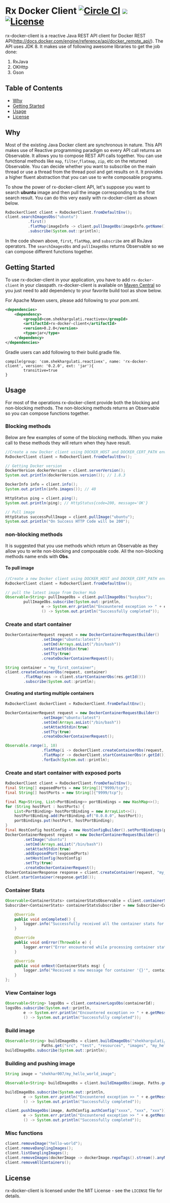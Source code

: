 Rx Docker Client [![Circle CI](https://circleci.com/gh/shekhargulati/rx-docker-client.png?style=shield)](https://circleci.com/gh/shekhargulati/rx-docker-client) [![](https://img.shields.io/maven-central/v/com.shekhargulati.reactivex/rx-docker-client.svg)](http://search.maven.org/#search%7Cga%7C1%7Crx-docker-client) [![License](https://img.shields.io/:license-mit-blue.svg)](./LICENSE)
=========

rx-docker-client is a reactive Java REST API client for Docker REST API(http://docs.docker.com/engine/reference/api/docker_remote_api/). The API uses JDK 8. It makes use of following awesome libraries to get the job done:

1. RxJava
2. OKHttp
3. Gson

## Table of Contents
* [Why](#why)
* [Getting Started](#getting-started)
* [Usage](#usage)
* [License](#license)

Why
----

Most of the existing Java Docker client are synchronous in nature. This API makes use of Reactive programming paradigm so every API call returns an Observable. It allows you to compose REST API calls together. You can use functional methods like `map`, `filter`,`flatmap`, `zip`, etc on the returned Observable. You can decide whether you want to subscribe on the main thread or use a thread from the thread pool and get results on it. It provides a higher fluent abstraction that you can use to write composable programs.

To show the power of rx-docker-client API, let's suppose you want to search **ubuntu** image and then pull the image corresponding to the first search result. You can do this very easily with rx-docker-client as shown below.

```java
RxDockerClient client = RxDockerClient.fromDefaultEnv();
client.searchImagesObs("ubuntu")
          .first()
          .flatMap(imageInfo -> client.pullImageObs(imageInfo.getName()))
          .subscribe(System.out::println);
```

In the code shown above, `first`, `flatMap`, and `subscribe` are all RxJava operators. The `searchImagesObs` and `pullImageObs` returns Observable so we can compose different functions together.

Getting Started
--------

To use rx-docker-client in your application, you have to add `rx-docker-client` in your classpath. rx-docker-client is available on [Maven Central](http://search.maven.org/#search%7Cga%7C1%7Ca%3A%22rx-docker-client%22) so you just need to add dependency to your favorite build tool as show below.

For Apache Maven users, please add following to your pom.xml.

```xml
<dependencies>
    <dependency>
        <groupId>com.shekhargulati.reactivex</groupId>
        <artifactId>rx-docker-client</artifactId>
        <version>0.2.0</version>
        <type>jar</type>
    </dependency>
</dependencies>
```

Gradle users can add following to their build.gradle file.

```
compile(group: 'com.shekhargulati.reactivex', name: 'rx-docker-client', version: '0.2.0', ext: 'jar'){
        transitive=true
}
```

Usage
-----
For most of the operations rx-docker-client provide both the blocking and non-blocking methods. The non-blocking methods returns an Observable so you can compose functions together.

### Blocking methods

Below are few examples of some of the blocking methods. When you make call to these methods they will return when they have result.

```java
//Create a new Docker client using DOCKER_HOST and DOCKER_CERT_PATH environment variables
RxDockerClient client = RxDockerClient.fromDefaultEnv();

// Getting Docker version
DockerVersion dockerVersion = client.serverVersion();
System.out.println(dockerVersion.version()); // 1.8.3

DockerInfo info = client.info();
System.out.println(info.images()); // 40

HttpStatus ping = client.ping();
System.out.println(ping); // HttpStatus{code=200, message='OK'}

// Pull image
HttpStatus successPullImage = client.pullImage("ubuntu");
System.out.println("On Success HTTP Code will be 200");
```

### non-blocking methods

It is suggested that you use methods which return an Observable as they allow you to write non-blocking and composable code. All the non-blocking methods name ends with **Obs**.

#### To pull image

```java
//Create a new Docker client using DOCKER_HOST and DOCKER_CERT_PATH environment variables
RxDockerClient client = RxDockerClient.fromDefaultEnv();

// pull the latest image from Docker Hub
Observable<String> pullImageObs = client.pullImageObs("busybox");
        pullImageObs.subscribe(System.out::println,
                e -> System.err.println("Encountered exception >> " + e.getMessage()),
                () -> System.out.println("Successfully completed"));
```

### Create and start container

```java
DockerContainerRequest request = new DockerContainerRequestBuilder()
                .setImage("ubuntu:latest")
                .setCmd(Arrays.asList("/bin/bash"))
                .setAttachStdin(true)
                .setTty(true)
                .createDockerContainerRequest();

String container = "my_first_container";
client.createContainerObs(request, container)
        .flatMap(res -> client.startContainerObs(res.getId()))
        .subscribe(System.out::println);
```

#### Creating and starting multiple containers


```java
RxDockerClient dockerClient = RxDockerClient.fromDefaultEnv();

DockerContainerRequest request = new DockerContainerRequestBuilder()
                .setImage("ubuntu:latest")
                .setCmd(Arrays.asList("/bin/bash"))
                .setAttachStdin(true)
                .setTty(true)
                .createDockerContainerRequest();

Observable.range(1, 10)
                .flatMap(i -> dockerClient.createContainerObs(request, "container-" + i))
                .flatMap(r -> dockerClient.startContainerObs(r.getId()), (containerResponse, status) -> String.format("%s >> %d", containerResponse.getId(), status.code()))
                .forEach(System.out::println);
```

### Create and start container with exposed ports

```java
RxDockerClient client = RxDockerClient.fromDefaultEnv();
final String[] exposedPorts = new String[]{"9999/tcp"};
final String[] hostPorts = new String[]{"9999/tcp"};

final Map<String, List<PortBinding>> portBindings = new HashMap<>();
for (String hostPort : hostPorts) {
    List<PortBinding> hostPortBinding = new ArrayList<>();
    hostPortBinding.add(PortBinding.of("0.0.0.0", hostPort));
    portBindings.put(hostPort, hostPortBinding);
}
final HostConfig hostConfig = new HostConfigBuilder().setPortBindings(portBindings).createHostConfig();
DockerContainerRequest request = new DockerContainerRequestBuilder()
        .setImage("ubuntu")
        .setCmd(Arrays.asList("/bin/bash"))
        .setAttachStdin(true)
        .addExposedPort(exposedPorts)
        .setHostConfig(hostConfig)
        .setTty(true)
        .createDockerContainerRequest();
DockerContainerResponse response = client.createContainer(request, "my_container");
client.startContainer(response.getId());
```

### Container Stats

```java
Observable<ContainerStats> containerStatsObservable = client.containerStatsObs(containerId);
Subscriber<ContainerStats> containerStatsSubscriber = new Subscriber<ContainerStats>() {

    @Override
    public void onCompleted() {
        logger.info("Successfully received all the container stats for container with id {}", containerId);
    }

    @Override
    public void onError(Throwable e) {
        logger.error("Error encountered while processing container stats for container with id {}", containerId);
    }

    @Override
    public void onNext(ContainerStats msg) {
        logger.info("Received a new message for container '{}'", containerId);
    }
};
```
### View Container logs

```java
Observable<String> logsObs = client.containerLogsObs(containerId);
logsObs.subscribe(System.out::println,
        e -> System.err.println("Encountered exception >> " + e.getMessage()),
        () -> System.out.println("Successfully completed"));
```

### Build image

```java
Observable<String> buildImageObs = client.buildImageObs("shekhargulati/my_hello_world_image",
                Paths.get("src", "test", "resources", "images", "my_hello_world_image.tar"));
buildImageObs.subscribe(System.out::println);
```

### Building and pushing image

```java
String image = "shekhar007/my_hello_world_image";

Observable<String> buildImageObs = client.buildImageObs(image, Paths.get("src", "test", "resources", "images", "my_hello_world_image.tar"));

buildImageObs.subscribe(System.out::println,
        e -> System.err.println("Encountered exception >> " + e.getMessage()),
        () -> System.out.println("Successfully completed"));

client.pushImageObs(image, AuthConfig.authConfig("xxxx", "xxx", "xxx")).subscribe(System.out::println,
        e -> System.err.println("Encountered exception >> " + e.getMessage()),
        () -> System.out.println("Successfully completed"));
```


### Misc functions

```java
client.removeImage("hello-world");
client.removeDanglingImages();
client.listDanglingImages();
client.removeImages(dockerImage -> dockerImage.repoTags().stream().anyMatch(repo -> repo.contains("test_rx_docker")));
client.removeAllContainers();
```

License
-------
rx-docker-client is licensed under the MIT License - see the `LICENSE` file for details.

